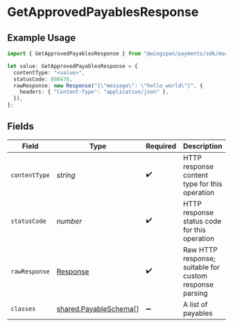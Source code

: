 # GetApprovedPayablesResponse

## Example Usage

```typescript
import { GetApprovedPayablesResponse } from "@wingspan/payments/sdk/models/operations";

let value: GetApprovedPayablesResponse = {
  contentType: "<value>",
  statusCode: 880476,
  rawResponse: new Response("{\"message\": \"hello world\"}", {
    headers: { "Content-Type": "application/json" },
  }),
};
```

## Fields

| Field                                                                 | Type                                                                  | Required                                                              | Description                                                           |
| --------------------------------------------------------------------- | --------------------------------------------------------------------- | --------------------------------------------------------------------- | --------------------------------------------------------------------- |
| `contentType`                                                         | *string*                                                              | :heavy_check_mark:                                                    | HTTP response content type for this operation                         |
| `statusCode`                                                          | *number*                                                              | :heavy_check_mark:                                                    | HTTP response status code for this operation                          |
| `rawResponse`                                                         | [Response](https://developer.mozilla.org/en-US/docs/Web/API/Response) | :heavy_check_mark:                                                    | Raw HTTP response; suitable for custom response parsing               |
| `classes`                                                             | [shared.PayableSchema](../../../sdk/models/shared/payableschema.md)[] | :heavy_minus_sign:                                                    | A list of payables                                                    |